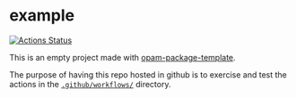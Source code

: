# example

[![Actions Status](https://github.com/mbarbin/example/workflows/CI/badge.svg)](https://github.com/mbarbin/example/actions)

This is an empty project made with [opam-package-template](https://github.com/mbarbin/opam-package-template).

The purpose of having this repo hosted in github is to exercise and
test the actions in the [`.github/workflows/`](.github/workflows/)
directory.

